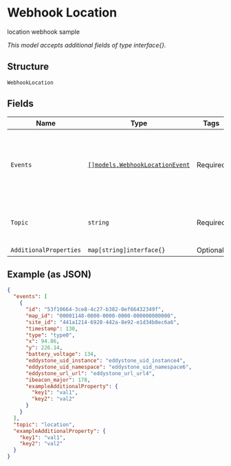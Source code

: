 
# Webhook Location

location webhook sample

*This model accepts additional fields of type interface{}.*

## Structure

`WebhookLocation`

## Fields

| Name | Type | Tags | Description |
|  --- | --- | --- | --- |
| `Events` | [`[]models.WebhookLocationEvent`](../../doc/models/webhook-location-event.md) | Required | list of events<br>**Constraints**: *Minimum Items*: `1`, *Unique Items Required* |
| `Topic` | `string` | Required | topic subscribed to<br>**Default**: `"location"` |
| `AdditionalProperties` | `map[string]interface{}` | Optional | - |

## Example (as JSON)

```json
{
  "events": [
    {
      "id": "53f10664-3ce8-4c27-b382-0ef66432349f",
      "map_id": "00001148-0000-0000-0000-000000000000",
      "site_id": "441a1214-6928-442a-8e92-e1d34b8ec6a6",
      "timestamp": 130,
      "type": "type0",
      "x": 94.86,
      "y": 226.14,
      "battery_voltage": 134,
      "eddystone_uid_instance": "eddystone_uid_instance4",
      "eddystone_uid_namespace": "eddystone_uid_namespace6",
      "eddystone_url_url": "eddystone_url_url4",
      "ibeacon_major": 178,
      "exampleAdditionalProperty": {
        "key1": "val1",
        "key2": "val2"
      }
    }
  ],
  "topic": "location",
  "exampleAdditionalProperty": {
    "key1": "val1",
    "key2": "val2"
  }
}
```

